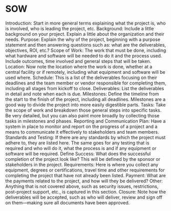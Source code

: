 # SOW
Introduction: Start in more general terms explaining what the project is, who is involved, who is leading the project, etc.
Background: Include a little background on your project. Explain a little about the organization and their needs.
Purpose: Explain the why of the project, beginning with a purpose statement and then answering questions such as: what are the deliverables, objectives, ROI, etc.?
Scope of Work: The work that must be done, including what hardware and software will be needed to do it and the process used. Include outcomes, time involved and general steps that will be taken.
Location: Now note the location where the work is done, whether at a central facility or if remotely, including what equipment and software will be used where.
Schedule: This is a list of the deliverables focusing on their deadlines and the team member or vendor responsible for completing them, including all stages from kickoff to close.
Deliverables: List the deliverables in detail and note when each is due.
Milestones: Define the timeline from the start to the finish of the project, including all deadlines. Milestones are a good way to divide the project into more easily digestible parts.
Tasks: Take the scope of work and breakdown those general steps into specific tasks. Be very detailed, but you can also paint more broadly by collecting those tasks in milestones and phases.
Reporting and Communication Plan: Have a system in place to monitor and report on the progress of a project and a means to communicate it effectively to stakeholders and team members.
Standards and Testing: If there are any standards by which the project must adhere to, they are listed here. The same goes for any testing that is required and who will do it, what the process is and if any equipment or software will be required.
Define Success: What does the successful completion of the project look like? This will be defined by the sponsor or stakeholders in the project.
Requirements: Here is where you collect any equipment, degrees or certifications, travel time and other requirements for completing the project that have not already been listed.
Payment: What are the payments related to the project, and how will they be delivered?
Other: Anything that is not covered above, such as security issues, restrictions, post-project support, etc., is captured in this section.
Closure: Note how the deliverables will be accepted, such as who will deliver, review and sign off on them—making sure all documents have been approved.